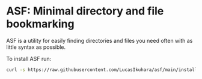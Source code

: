 # ASF: Minimal directory and file bookmarking

ASF is a utility for easily finding directories and files you need often with as little syntax as possible.

To install ASF run:
```sh
curl -s https://raw.githubusercontent.com/LucasIkuhara/asf/main/install.sh | bash -s
```

